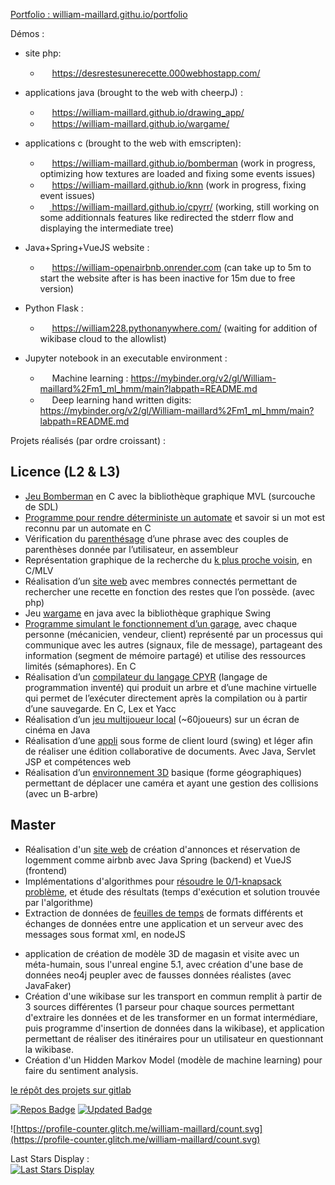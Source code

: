 <!---is a ✨ special ✨ repository because its `README.md` (this file) appears on your GitHub profile.
You can click the Preview link to take a look at your changes.
--->

<a href="https://william-maillard.github.io/portfolio">Portfolio : william-maillard.githu.io/portfolio </a>

Démos :
- site php:
  - <img src="https://gitlab.com/uploads/-/system/project/avatar/37201751/Capture_d_%C3%A9cran_2023-02-18_114633.png" width=15 height=15 /> <a href="https://desrestesunerecette.000webhostapp.com/">https://desrestesunerecette.000webhostapp.com/</a>
  
- applications java (brought to the web with cheerpJ) :
  - <img src="https://william-maillard.github.io/drawing_app/assets/img/favicon.ico" width=15 height=15 /> <a href="https://william-maillard.github.io/drawing_app/">https://william-maillard.github.io/drawing_app/</a>
  - <img src="https://william-maillard.github.io/wargame/assets/img/favicon.ico" width=15 height=15 /> <a href="https://william-maillard.github.io/wargame/">https://william-maillard.github.io/wargame/</a>
  
- applications c (brought to the web with emscripten):
  - <img src="https://gitlab.com/uploads/-/system/project/avatar/37201572/bomberman.png" width=15 height=15 /> <a href="https://william-maillard.github.io/bomberman">https://william-maillard.github.io/bomberman</a> (work in progress, optimizing how textures are loaded and fixing some events issues)
  - <img src="https://gitlab.com/uploads/-/system/project/avatar/35391483/decision-tree.png" width=15 height=15 /> <a href="https://william-maillard.github.io/knn">https://william-maillard.github.io/knn</a> (work in progress, fixing event issues)
  - <a href="https://william-maillard.github.io/cpyrr/"><img src="https://gitlab.com/uploads/-/system/project/avatar/37198558/cpyrr_logo_2.png" width=15 height=15/> https://william-maillard.github.io/cpyrr/</a> (working, still working on some additionnals features like redirected the stderr flow and displaying the intermediate tree)

- Java+Spring+VueJS website :
  - <img src="https://gitlab.com/uploads/-/system/project/avatar/42119334/favicon.ico" width=15 height=15 /> <a href="https://william-openairbnb.onrender.com">https://william-openairbnb.onrender.com</a> (can take up to 5m to start the website after is has been inactive for 15m due to free version)
- Python Flask :
  - <img src="https://gitlab.com/uploads/-/system/project/avatar/46561201/favicon.ico" width=15 height=15 /> <a href="https://william228.pythonanywhere.com/">https://william228.pythonanywhere.com/</a> (waiting for addition of wikibase cloud to the allowlist)
  
- Jupyter notebook in an executable environment :
  - <img src="https://william-maillard.github.io/portfolio/images/M1/7_ml/b.jpg" width=15 height=15 /> Machine learning : <a href="https://mybinder.org/v2/gl/William-maillard%2Fm1_ml_hmm/main?labpath=README.md">https://mybinder.org/v2/gl/William-maillard%2Fm1_ml_hmm/main?labpath=README.md</a>
  - <img src="https://gitlab.com/uploads/-/system/project/avatar/46561252/deep-learning_w.png" width=15 height=15 /> Deep learning hand written digits: <a href="https://mybinder.org/v2/gl/William-maillard%2Fm1_ml_hmm/main?labpath=README.md">https://mybinder.org/v2/gl/William-maillard%2Fm1_ml_hmm/main?labpath=README.md</a>

Projets réalisés (par ordre croissant) :

## Licence (L2 & L3)

-	[Jeu Bomberman](https://gitlab.com/William-maillard/ujm_l2_s3_programmation_imperative_i) en C avec la bibliothèque graphique MVL (surcouche de SDL)
-	[Programme pour rendre déterministe un automate](https://gitlab.com/William-maillard/ujm_l2_s3_langages_formels) et savoir si un mot est reconnu par un automate en C
-	Vérification du [parenthésage](https://gitlab.com/William-maillard/ujm_l2_s3_ue_architecture_des_ordinateurs) d’une phrase avec des couples de parenthèses donnée par l’utilisateur, en assembleur
-	Représentation graphique de la recherche du [k plus proche voisin](https://gitlab.com/William-maillard/kppv-tree), en C/MLV
-	Réalisation d’un [site web](https://gitlab.com/William-maillard/ujm_l2_s4_dw1) avec membres connectés permettant de rechercher une recette en fonction des restes que l’on possède. (avec php)
-	Jeu [wargame](https://gitlab.com/William-maillard/ujm_l3_s5_ue_poo) en java avec la bibliothèque graphique Swing
-	[Programme simulant le fonctionnement d’un garage](https://gitlab.com/William-maillard/ujm_l3_s5_ue_programmation-systeme_coding-party), avec chaque personne (mécanicien, vendeur, client) représenté par un processus qui communique avec les autres (signaux, file de message), partageant des information (segment de mémoire partagé) et utilise des ressources limités (sémaphores). En C
-	Réalisation d’un [compilateur du langage CPYR](https://gitlab.com/William-maillard/ujm_l3_s5_ue_compilation) (langage de programmation inventé) qui produit un arbre et d’une machine virtuelle qui permet de l’exécuter directement après la compilation ou à partir d’une sauvegarde. En C, Lex et Yacc
-	Réalisation d’un [jeu multijoueur local](https://gitlab.com/William-maillard/ujm_l3_s4_projet_tuteure) (~60joueurs) sur un écran de cinéma en Java
-	Réalisation d’une [appli](https://gitlab.com/William-maillard/projetdw2) sous forme de client lourd (swing) et léger afin de réaliser une édition collaborative de documents. Avec Java, Servlet JSP et compétences web
-	Réalisation d’un [environnement 3D](https://gitlab.com/William-maillard/ujm_l3_s6_ue_sai) basique (forme géographiques) permettant de déplacer une caméra et ayant une gestion des collisions (avec un B-arbre)


## Master

- Réalisation d'un [site web](https://gitlab.com/William-maillard/2022-pwa-d) de création d'annonces et réservation de logemment comme airbnb avec Java Spring (backend) et VueJS (frontend)
- Implémentations d'algorithmes pour [résoudre le 0/1-knapsack problème](https://gitlab.com/William-maillard/m1-advanced_algorithms_knapsack), et étude des résultats (temps d'exécution et solution trouvée par l'algorithme)
- Extraction de données de [feuilles de temps](https://gitlab.com/William-maillard/DDS) de formats différents et échanges de données entre une application et un serveur avec des messages sous format xml, en nodeJS
<!-- <img src="https://gitlab.com/uploads/-/system/project/avatar/43180559/ecr_logo.png?width=64" /> [ECR:](https://gitlab.com/William-maillard/e-commerce_revisite) -->
- application de création de modèle 3D de magasin et visite avec un méta-humain, sous l'unreal engine 5.1, avec création d'une base de données neo4j peupler avec de fausses données réalistes (avec JavaFaker)
- Création d'une wikibase sur les transport en commun remplit à partir de 3 sources différentes (1 parseur pour chaque sources permettant d'extraire les données et de les transformer en un format intermédiare, puis programme d'insertion de données dans la wikibase), et application permettant de réaliser des itinéraires pour un utilisateur en questionnant la wikibase.
- Création d'un Hidden Markov Model (modèle de machine learning) pour faire du sentiment analysis.

[le répôt des projets sur gitlab](https://gitlab.com/users/William-maillard/projects)


[![Repos Badge](https://badges.pufler.dev/repos/william-maillard)](https://badges.pufler.dev) [![Updated Badge](https://badges.pufler.dev/updated/william-maillard/william-maillard)](https://badges.pufler.dev)  

![https://profile-counter.glitch.me/william-maillard/count.svg](https://profile-counter.glitch.me/william-maillard/count.svg)  

Last Stars Display :  
[![Last Stars Display](https://badges.pufler.dev/last-stars/william-maillard?count=6&padding=15&perRow=3)](https://badges.pufler.dev)
